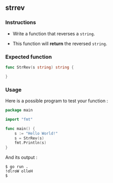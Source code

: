 ## strrev

### Instructions

- Write a function that reverses a `string`.

- This function will **return** the reversed `string`.

### Expected function

```go
func StrRev(s string) string {

}
```

### Usage

Here is a possible program to test your function :

```go
package main

import "fmt"

func main() {
	s := "Hello World!"
	s = StrRev(s)
	fmt.Println(s)
}
```

And its output :

```console
$ go run .
!dlroW olleH
$
```
